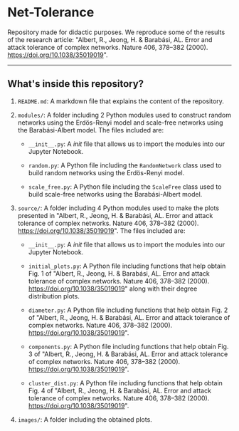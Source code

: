 # Net-Tolerance
Repository made for didactic purposes. We reproduce some of the results of the research article: "Albert, R., Jeong, H. &amp; Barabási, AL. Error and attack tolerance of complex networks. Nature 406, 378–382 (2000). https://doi.org/10.1038/35019019".

--- 
## What's inside this repository?

1. `README.md`: A markdown file that explains the content of the repository.

2. ``modules/``: A folder including 2 Python modules used to construct random networks using the Erdös-Renyi model and scale-free networks using the Barabási-Albert model. The files included are:

    - `__init__.py`: A *init* file that allows us to import the modules into our Jupyter Notebook.

    - `random.py`: A Python file including the `RandomNetwork` class used to build random networks using the Erdös-Renyi model.

    - `scale_free.py`: A Python file including the `ScaleFree` class used to build scale-free networks using the Barabási-Albert model.

3. ``source/``: A folder including 4 Python modules used to make the plots presented in "Albert, R., Jeong, H. &amp; Barabási, AL. Error and attack tolerance of complex networks. Nature 406, 378–382 (2000). https://doi.org/10.1038/35019019". The files included are:

    - `__init__.py`: A *init* file that allows us to import the modules into our Jupyter Notebook.

    - `initial_plots.py`: A Python file including functions that help obtain Fig. 1 of "Albert, R., Jeong, H. &amp; Barabási, AL. Error and attack tolerance of complex networks. Nature 406, 378–382 (2000). https://doi.org/10.1038/35019019" along with their degree distribution plots.

    - `diameter.py`: A Python file including functions that help obtain Fig. 2 of "Albert, R., Jeong, H. &amp; Barabási, AL. Error and attack tolerance of complex networks. Nature 406, 378–382 (2000). https://doi.org/10.1038/35019019".

    - `components.py`: A Python file including functions that help obtain Fig. 3 of "Albert, R., Jeong, H. &amp; Barabási, AL. Error and attack tolerance of complex networks. Nature 406, 378–382 (2000). https://doi.org/10.1038/35019019".

    - `cluster_dist.py`: A Python file including functions that help obtain Fig. 4 of "Albert, R., Jeong, H. &amp; Barabási, AL. Error and attack tolerance of complex networks. Nature 406, 378–382 (2000). https://doi.org/10.1038/35019019".


4. `images/`: A folder including the obtained plots.

